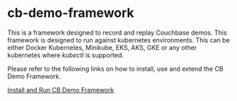 # cb-demo-framework

This is a framework designed to record and replay Couchbase demos.  This framework is designed to run against kubernetes environments.  This can be either Docker Kubernetes,  Minikube, EKS, AKS, GKE or any other kubernetes where _kubectl_ is supported.

Please refer to the following links on how to install, use and extend the CB Demo Framework.

[Install and Run CB Demo Framework](./docs/install_and_run.md)
